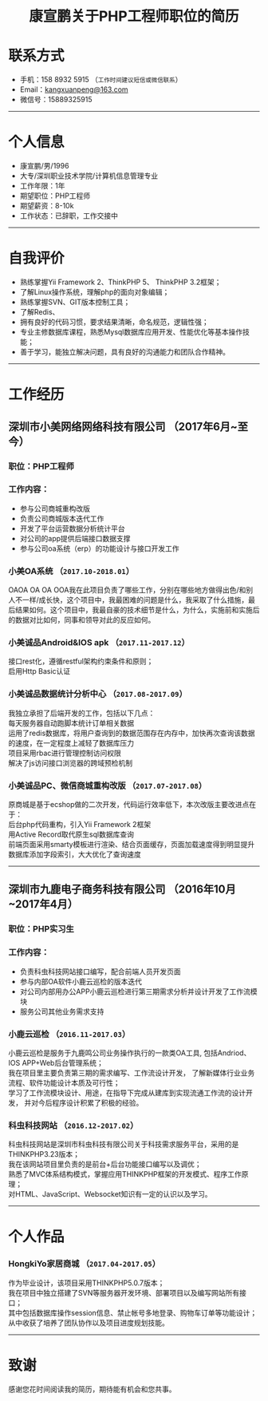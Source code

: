 # <center>康宣鹏关于PHP工程师职位的简历</center>
# 联系方式
- 手机：158 8932 5915 （```工作时间建议短信或微信联系```）
- Email：kangxuanpeng@163.com 
- 微信号：15889325915
---
# 个人信息
 - 康宣鹏/男/1996 
 - 大专/深圳职业技术学院/计算机信息管理专业 
 - 工作年限：1年
 - 期望职位：PHP工程师
 - 期望薪资：8-10k
 - 工作状态：已辞职，工作交接中
---
 # 自我评价
- 熟练掌握Yii Framework 2、ThinkPHP 5、 ThinkPHP 3.2框架；
 - 了解Linux操作系统，理解php的面向对象编辑；
 - 熟练掌握SVN、GIT版本控制工具；
 - 了解Redis、
 - 拥有良好的代码习惯，要求结果清晰，命名规范，逻辑性强；
 - 专业主修数据库课程，熟悉Mysql数据库应用开发、性能优化等基本操作技能；
 - 善于学习，能独立解决问题，具有良好的沟通能力和团队合作精神。
---
# 工作经历
## 深圳市小美网络网络科技有限公司 （2017年6月~至今）
### 职位：PHP工程师
### 工作内容：
- 参与公司商城重构改版
- 负责公司商城版本迭代工作
- 开发了平台运营数据分析统计平台
- 对公司的app提供后端接口数据支撑
- 参与公司oa系统（erp）的功能设计与接口开发工作
### 小美OA系统 （```2017.10-2018.01```）
OAOA OA OA OOA我在此项目负责了哪些工作，分别在哪些地方做得出色/和别人不一样/成长快，这个项目中，我最困难的问题是什么，我采取了什么措施，最后结果如何。这个项目中，我最自豪的技术细节是什么，为什么，实施前和实施后的数据对比如何，同事和领导对此的反应如何。
### 小美诚品Android&IOS apk  （```2017.11-2017.12```）
接口rest化，遵循restful架构约束条件和原则；  
启用Http Basic认证
### 小美诚品数据统计分析中心 （```2017.08-2017.09```）
我独立承担了后端开发的工作，包括以下几点：  
每天服务器自动跑脚本统计订单相关数据  
运用了redis数据库，将用户查询到的数据范围存在内存中，加快再次查询该数据的速度，在一定程度上减轻了数据库压力  
项目采用rbac进行管理控制访问权限  
解决了js访问接口浏览器的跨域预检机制
### 小美诚品PC、微信商城重构改版 （```2017.07-2017.08```）
原商城是基于ecshop做的二次开发，代码运行效率低下，本次改版主要改进点在于：  
后台php代码重构，引入Yii Framework 2框架  
用Active Record取代原生sql数据库查询  
前端页面采用smarty模板进行渲染、结合页面缓存，页面加载速度得到明显提升  
数据库添加字段索引，大大优化了查询速度
 - --
## 深圳市九鹿电子商务科技有限公司 （2016年10月~2017年4月）
### 职位：PHP实习生
### 工作内容：
- 负责科虫科技网站接口编写，配合前端人员开发页面
- 参与内部OA软件小鹿云巡检的版本迭代
- 对公司内部用办公APP小鹿云巡检进行第三期需求分析并设计开发了工作流模块
- 服务公司其他业务需求支持
### 小鹿云巡检 （```2016.11-2017.03```）
小鹿云巡检是服务于九鹿鸣公司业务操作执行的一款类OA工具,
包括Andriod、IOS APP+Web后台管理系统；  
我在项目里主要负责第三期的需求编写、工作流设计开发，
了解新媒体行业业务流程、软件功能设计本质及可行性；  
学习了工作流模块设计、用途，在指导下完成从建库到实现流通工作流的设计开发，
并对今后程序设计积累了积极的经验。
### 科虫科技网站 （```2016.12-2017.02```）
科虫科技网站是深圳市科虫科技有限公司关于科技需求服务平台，采用的是THINKPHP3.23版本；   
我在该网站项目里负责的是前台+后台功能接口编写以及调优；   
熟悉了MVC体系结构模式，掌握应用THINKPHP框架的开发模式、程序工作原理；   
对HTML、JavaScript、Websocket知识有一定的认识以及学习。
 - --
# 个人作品
### HongkiYo家居商城  （```2017.04-2017.05```）
作为毕业设计，该项目采用THINKPHP5.0.7版本；  
我在项目中独立搭建了SVN等服务器开发环境、部署项目以及编写网站所有接口；  
其中包括数据库操作session信息、禁止帐号多地登录、购物车订单等功能设计；  
从中收获了培养了团队协作以及项目进度规划技能。
 - --
# 致谢
感谢您花时间阅读我的简历，期待能有机会和您共事。
